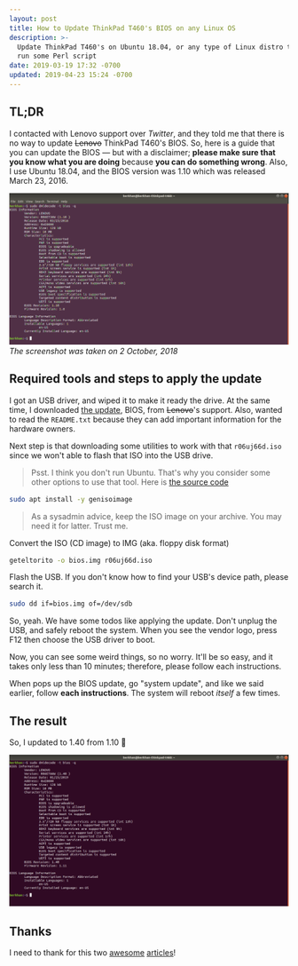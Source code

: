 ```yaml
---
layout: post
title: How to Update ThinkPad T460's BIOS on any Linux OS
description: >-
  Update ThinkPad T460's on Ubuntu 18.04, or any type of Linux distro that can
  run some Perl script
date: 2019-03-19 17:32 -0700
updated: 2019-04-23 15:24 -0700
---
```


## TL;DR

I contacted with Lenovo support over *Twitter*, and they told me that there is
no way to update ~~Lenovo~~ ThinkPad T460's BIOS. So, here is a guide that you
can update the BIOS &mdash; but with a disclaimer; **please make sure that you
know what you are doing** because **you can do something wrong**. Also, I use
Ubuntu 18.04, and the BIOS version was 1.10 which was released March 23, 2016.

![Output of dmidecode](/public/images/2019/3/2-screenshot-from-2018-10-02-18-16-26.png "Output of dmidecode")
*The screenshot was taken on 2 October, 2018*

## Required tools and steps to apply the update

I got an USB driver, and wiped it to make it ready the drive. At the same time,
I downloaded [the update][bios-update], BIOS, from ~~Lenovo~~'s support. Also,
wanted to read the `README.txt` because they can add important information for
the hardware owners.

Next step is that downloading some utilities to work with that `r06uj66d.iso`
since we won't able to flash that ISO into the USB drive.

> Psst. I think you don't run Ubuntu. That's why you consider some other options
> to use that tool. Here is [the source code][geteltorito]

```bash
sudo apt install -y genisoimage
```

> As a sysadmin advice, keep the ISO image on your archive. You may need it for
> latter. Trust me.

Convert the ISO (CD image) to IMG (aka. floppy disk format)

```bash
geteltorito -o bios.img r06uj66d.iso
```

Flash the USB. If you don't know how to find your USB's device path, please
search it.

```bash
sudo dd if=bios.img of=/dev/sdb
```

So, yeah. We have some todos like applying the update. Don't unplug the USB, and
safely reboot the system. When you see the vendor logo, press F12 then choose
the USB driver to boot.

Now, you can see some weird things, so no worry. It'll be so easy, and it takes
only less than 10 minutes; therefore, please follow each instructions.

When pops up the BIOS update, go "system update", and like we said earlier,
follow **each instructions**. The system will reboot *itself* a few times.

## The result

So, I updated to 1.40 from 1.10 :tada:

![the output of dmidecode with the 1.40 BIOS](/public/images/2019/3/3-screenshot-from-2019-03-19-16-56-30.png "the output of dmidecode with the 1.40 BIOS")

## Thanks

I need to thank for this two [awesome][cyberloginit] [articles][workaround]!

[geteltorito]: https://userpages.uni-koblenz.de/~krienke/ftp/noarch/geteltorito/
[bios-update]: https://support.lenovo.com/us/en/downloads/ds112123
[cyberloginit]: https://cyberloginit.com/2017/10/14/update-thinkpad-bios-with-usb-drive.html
[workaround]: https://workaround.org/article/updating-the-bios-on-lenovo-laptops-from-linux-using-a-usb-flash-stick/
